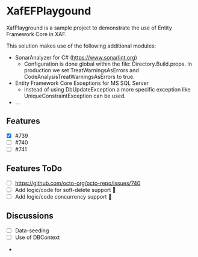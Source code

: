 # XafEFPlaygound

XafPlayground is a sample project to demonstrate the use of Entity Framework Core in XAF.

This solution makes use of the following additional modules:
- SonarAnalyzer for C# (https://www.sonarlint.org)
  - Configuration is done global within the file: Directory.Build.props. In production we set TreatWarningsAsErrors and CodeAnalysisTreatWarningsAsErrors to true.
- Entity Framework Core Exceptions for MS SQL Server
  - Instead of using DbUpdateException a more specific exception like UniqueConstraintException can be used.
- ...


## Features

- [x] #739
- [ ] #740
- [ ] #741

## Features ToDo

- [ ] https://github.com/octo-org/octo-repo/issues/740
- [ ] Add logic/code for soft-delete support :tada:
- [ ] Add logic/code concurrency support :tada:

## Discussions

- [ ] Data-seeding
- [ ] Use of DBContext
- 
